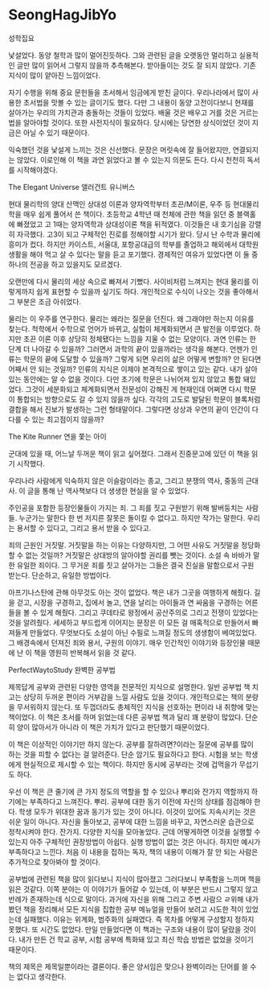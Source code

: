 # SeongHagJibYo

성학집요

낯설었다. 동양 철학과 많이 멀어진듯하다. 그와 관련된 글을 오랫동안 멀리하고 실용적인 글만 많이 읽어서 그렇지 않을까 추측해본다. 받아들이는 것도 잘 되지 않았다. 기존 지식이 많이 얕아진 느낌이었다.

자기 수행을 위해 중요 문헌들을 초서해서 임금에게 받친 글이다. 우리나라에서 많이 사용한 초서법을 맛볼 수 있는 글이기도 했다. 다만 그 내용이 동양 고전이다보니 현재를 살아가는 우리의 가치관과 충돌하는 것들이 있었다. 배울 것은 배우고 거를 것은 거르는 법을 알아야할 것이다. 또한 사전지식이 필요하다. 당시에는 당연한 상식이었던 것이 지금은 아닐 수 있기 때문이다.

익숙했던 것을 낯설게 느끼는 것은 신선했다. 문장은 머릿속에 잘 들어왔지만, 연결되지는 않았다. 이로인해 이 책을 과연 읽었다고 볼 수 있는지 의문도 든다. 다시 천천히 독서를 시작해야겠다.

The Elegant Universe
앨러건트 유니버스

현대 물리학의 양대 산맥인 상대성 이론과 양자역학부터 초끈/M이론, 우주 등 현대물리학을 매우 쉽게 풀어서 쓴 책이다. 초등학교 4학년 때 천체에 관한 책을 읽던 중 블랙홀에 빠졌었고 고 1때는 양자역학과 상대성이론 책을 뒤적였다. 이것들은 내 호기심을 강렬히 자극했다. 고3이 되고 구체적인 진로를 정해야할 시기가 왔다. 당시 난 수학과 물리에 흥미가 컸다. 하지만 카이스트, 서울대, 포항공대급의 학부를 졸업하고 해외에서 대학원 생활을 해야 먹고 살 수 있다는 말을 듣고 포기했다. 경제적인 여유가 있었다면 이 둘 중 하나의 전공을 하고 있을지도 모르겠다.

오랜만에 다시 물리의 세상 속으로 빠져서 기뻤다. 사이비처럼 느껴지는 현대 물리를 이렇게까지 쉽게 표현할 수 있을까 싶기도 하다. 개인적으로 수식이 나오는 것을 좋아해서 그 부분은 조금 아쉬었다.

물리는 이 우주를 연구한다. 물리는 왜라는 질문을 던진다. 왜 그래야만 하는지 이유를 찾는다. 척학에서 수학으로 언어가 바뀌고, 실험이 체계화되면서 큰 발전을 이루었다. 하지만 초끈 이론 이후 상당히 정체됐다는 느낌을 지울 수 없는 모양이다. 과연 인류는 한 단계 더 나아갈 수 있을까? 그러면서 과학의 끝이 있을까라는 생각을 해본다. 언젠가 인류는 학문의 끝에 도달할 수 있을까? 그렇게 되면 우리의 삶은 어떻게 변할까? 안 된다면 어째서 안 되는 것일까? 인류의 지식은 이제야 본격적으로 쌓이고 있는 같다. 내가 살아있는 동안에는 알 수 없을 것이다. 다만 초기에 학문은 나뉘어져 있지 않았고 통합 돼있었다. 그것이 세분화되고 체계화되면서 전문성이 강해진 게 현재인데 어쩌면 다시 학문이 통합되는 방향으로도 갈 수 있지 않을까 싶다. 각각의 고도로 발달된 학문이 블록처럼 결합을 해서 진보가 발생하는 그런 형태말이다. 그렇다면 상상과 우연의 끝이 인간이 다다를 수 있는 최고점이지 않을까?

The Kite Runner
연을 쫓는 아이

군대에 있을 때, 어느날 두꺼운 책이 읽고 싶어졌다. 그래서 진중문고에 있던 이 책을 읽기 시작했다.

우리나라 사람에게 익숙하지 않은 이슬람이라는 종교, 그리고 분쟁의 역사, 중동의 근대사. 이 글을 통해 난 역사책보다 더 생생한 현실을 알 수 있었다.

주인공을 포함한 등장인물들이 가지는 죄. 그 죄를 짓고 구원받기 위해 발버둥치는 사람들. 누군가는 말한다 한 번 저지른 잘못은 돌이킬 수 없다고. 하지만 작가는 말한다. 우리는 용서할 수 있다고, 그리고 용서 받을 수 있다고.

죄의 근원인 거짓말. 거짓말을 하는 이유는 다양하지만, 그 어떤 사유도 거짓말을 정당화할 수 없는 것일까? 거짓말은 상대방의 알아야할 권리를 뺏는 것이다. 소설 속 바바가 말한 유일한 죄이다. 그 무거운 죄를 짓고 살아가는 그들은 결국 진실을 말함으로서 구원 받는다. 단순하고, 유일한 방법이다.

아프기나스탄에 관해 아무것도 아는 것이 없었다. 책은 내가 그곳을 여행하게 해줬다. 길을 걷고, 시장을 구경하고, 집에서 놀고, 연을 날리는 아이들과 연 싸움을 구경하는 어른들을 볼 수 있게 해줬다. 그리고 쿠데타로 왕정에서 공산주의로 그리고 전쟁이 있었다는 것을 알려줬다. 세세하고 부드럽게 이어지는 문장은 이 모든 걸 매혹적으로 만들어서 빠져들게 만들었다. 무엇보다도 소설이 아닌 수필로 느껴질 정도의 생생함이 베여있었다. 그 배경속에서 던져진 죄와 용서, 구원의 이야기. 매우 인간적인 이야기와 등장인물 때문에 난 이 책을 영원히 반복해서 읽을 것 같다.

PerfectWaytoStudy
완벽한 공부법

제목답게 공부와 관련된 다양한 영역을 전문적인 지식으로 설명한다. 일반 공부법 책 치고는 상당히 두꺼운 편이라 거부감을 느낄 사람도 있을 것이다. 개인적으로는 책의 분량을 무서워하지 않는다. 또 두껍더라도 총체적인 지식을 선호하는 편이라 내 취향에 맞는 책이었다. 이 책은 초서를 하며 읽었는데 다른 공부법 책과 달리 꽤 분량이 많았다. 단순히 양이 많아서가 아니라 이 책은 가치가 있다고 판단했기 때문이었다.

이 책은 이상적인 이야기만 하지 않는다. 공부를 잘하려면?이라는 질문에 공부를 많이 하는 것을 피할 수 없다는 걸 알려준다. 단순 암기도 필요하다고 한다. 시험을 보는 학생에게 현실적으로 제시할 수 있는 책이다. 하지만 동시에 공부라는 것에 겁먹을가 무섭기도 하다.

우선 이 책은 큰 줄기에 큰 가지 정도의 역할을 할 수 있으나 뿌리와 잔가지 역할까지 하기에는 부족하다고 느껴진다. 뿌리. 공부에 대한 동기 이전에 자신의 상태를 점검해야 한다. 학생 모두가 위대한 꿈과 동기가 있는 것이 아니다. 이것이 있어도 지속시키는 것은 쉬운 일이 아니다. 자신을 돌아보고, 공부에 대한 느낌을 바꾸고, 자연스러운 습관으로 정착시켜야 한다. 잔가지. 다양한 지식을 모아놓았다. 근데 어떻게하면 이것을 실행할 수 있는지 아주 구체적인 권장방법이 아쉽다. 실행 방법이 없는 것은 아니다. 하지만 예시가 부족하다고 느낀다. 처음 이 내용을 접하는 독자, 책의 내용이 이해가 잘 안 되는 사람은 추가적으로 찾아봐야 할 것이다.

공부법에 관련된 책을 많이 읽다보니 지식이 많아졌고 그러다보니 부족함을 느끼며 책을 읽은 것같다. 이쪽 분야는 이 이야기가 들어갈 수 있는데, 이 부분은 반드시 그렇지 않고 반례가 존재하는데 식으로 말이다. 과거에 자신을 위해 그리고 주변 사람으 ㄹ위해 내가 봤던 책을 정리해서 모든 지식을 집합한 공부 메뉴얼을 만들어 보려고 시도한 적이 있었는데 실패했다. 이유는 위계화, 범주화의 실패였다. 즉 목차를 어떻게 구성할지 정하지 못했다. 또 시간도 없었다. 만일 만들었다면 이 책과는 구조와 내용이 많이 달랐을 것이다. 내가 만든 건 학교 공부, 시험 공부에 특화돼 있고 최신 학습 방법은 없었을 것이기 때문이다.

책의 제목은 제목일뿐이라는 결론이다. 좋은 양서임은 맞으나 완벽이라는 단어를 쓸 수는 없다고 생각한다.
